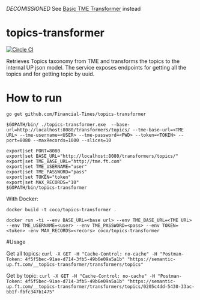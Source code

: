 *DECOMISSIONED*
See [Basic TME Transformer](https://github.com/Financial-Times/basic-tme-transformer) instead

# topics-transformer

[![Circle CI](https://circleci.com/gh/Financial-Times/topics-transformer/tree/master.png?style=shield)](https://circleci.com/gh/Financial-Times/topics-transformer/tree/master)

Retrieves Topics taxonomy from TME and transforms the topics to the internal UP json model.
The service exposes endpoints for getting all the topics and for getting topic by uuid.

# How to run
`go get github.com/Financial-Times/topics-transformer`

`$GOPATH/bin/ ./topics-transformer.exe  --base-url=http://localhost:8080/transformers/topics/ --tme-base-url=<TME URL> --tme-username=<USER> --tme-password=<PWD> --token=<TOKEN> --port=8080 --maxRecords=1000 --slices=10 `                

```
export|set PORT=8080
export|set BASE_URL="http://localhost:8080/transformers/topics/"
export|set TME_BASE_URL="http://tme.ft.com"
export|set TME_USERNAME="user"
export|set TME_PASSWORD="pass"
export|set TOKEN="token"
export|set MAX_RECORDS="10"
$GOPATH/bin/topics-transformer
```

With Docker:

`docker build -t coco/topics-transformer .`

`docker run -ti --env BASE_URL=<base url> --env TME_BASE_URL=<TME URL> --env TME_USERNAME=<user> --env TME_PASSWORD=<pass> --env TOKEN=<token> -env MAX_RECORDS=<recors> coco/topics-transformer`

#Usage

Get all topics:
`curl -X GET -H "Cache-Control: no-cache" -H "Postman-Token: 4f5f5bec-91ae-d714-3fb5-49b6e09a5a1b" "https://semantic-up.ft.com/__topics-transformer/transformers/topics"`

Get by topic:
`curl -X GET -H "Cache-Control: no-cache" -H "Postman-Token: 4f5f5bec-91ae-d714-3fb5-49b6e09a5a1b" "https://semantic-up.ft.com/__topics-transformer/transformers/topics/0205c4dd-5430-33ac-bb1f-fbfc347b1475"`

